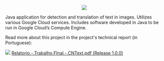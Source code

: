 <p align="center">
<img src="https://i.pinimg.com/originals/40/58/3b/40583b9485486616cc310cf5c5282b85.png">
</br>
</p>

Java application for detection and translation of text in images. Utilizes various Google Cloud services. Includes software developed in Java to be run in Google Cloud’s Compute Engine.

Read more about this project in the project's technical report (in Portuguese):

<img src = "https://icons.iconarchive.com/icons/hopstarter/soft-scraps/16/Adobe-PDF-Document-icon.png"> [Relatorio.-.Trabalho.FInal.-.CNText.pdf (Release 1.0.0)](https://github.com/jpmatos/ISEL-CN-1920v/releases/download/v1.0.0/Relatorio.-.Trabalho.FInal.-.CNText.pdf)
